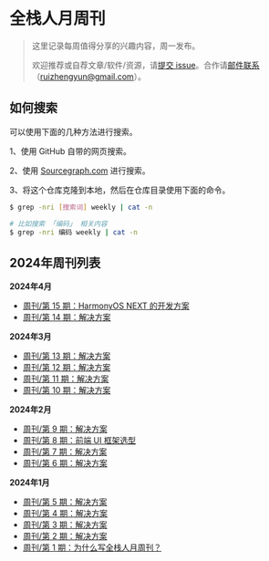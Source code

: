 # 全栈人月周刊

> 这里记录每周值得分享的兴趣内容，周一发布。
>
> 欢迎推荐或自荐文章/软件/资源，请[提交 issue](https://github.com/fullstackren/fullstackren.github.io/issues)。合作请<a href="mailto:ruizhengyun@gmail.com" target="_blank">邮件联系</a>（ruizhengyun@gmail.com）。

## 如何搜索

可以使用下面的几种方法进行搜索。

1、使用 GitHub 自带的网页搜索。

2、使用 [Sourcegraph.com](https://sourcegraph.com/github.com/fullstackren/fullstackren.github.io) 进行搜索。

3、将这个仓库克隆到本地，然后在仓库目录使用下面的命令。

```sh
$ grep -nri [搜索词] weekly | cat -n

# 比如搜索 「编码」 相关内容
$ grep -nri 编码 weekly | cat -n
```

## 2024年周刊列表

**2024年4月**

- [周刊/第 15 期：HarmonyOS NEXT 的开发方案](./weekly-0015.md)
- [周刊/第 14 期：解决方案](./weekly-0014.md)
  
**2024年3月**

- [周刊/第 13 期：解决方案](./weekly-0013.md)
- [周刊/第 12 期：解决方案](./weekly-0012.md)
- [周刊/第 11 期：解决方案](./weekly-0011.md)
- [周刊/第 10 期：解决方案](./weekly-0010.md)

**2024年2月**

- [周刊/第 9 期：解决方案](./weekly-0009.md)
- [周刊/第 8 期：前端 UI 框架选型](./weekly-0008.md)
- [周刊/第 7 期：解决方案](./weekly-0007.md)
- [周刊/第 6 期：解决方案](./weekly-0006.md)

**2024年1月**

- [周刊/第 5 期：解决方案](./weekly-0005.md)
- [周刊/第 4 期：解决方案](./weekly-0004.md)
- [周刊/第 3 期：解决方案](./weekly-0003.md)
- [周刊/第 2 期：解决方案](./weekly-0002.md)
- [周刊/第 1 期：为什么写全栈人月周刊？](./weekly-0001.md)
